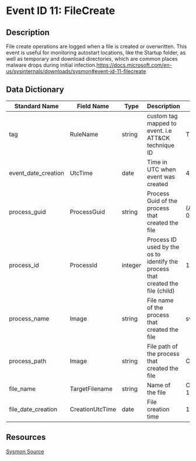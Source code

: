 # Event ID 11: FileCreate

## Description
File create operations are logged when a file is created or overwritten. This event is useful for monitoring autostart locations, like the Startup folder, as well as temporary and download directories, which are common places malware drops during initial infection.https://docs.microsoft.com/en-us/sysinternals/downloads/sysmon#event-id-11-filecreate

## Data Dictionary
|Standard Name|Field Name|Type|Description|Sample Value|
|---|---|---|---|---|
|tag|RuleName|string|custom tag mapped to event. i.e ATT&CK technique ID|T1114|
|event_date_creation|UtcTime|date|Time in UTC when event was created|4/11/18 6:01|
|process_guid|ProcessGuid|string|Process Guid of the process that created the file|{A98268C1-958A-5ACD-0000-0010C62F0100}|
|process_id|ProcessId|integer|Process ID used by the os to identify the process that created the file (child)|1044|
|process_name|Image|string|File name of the process that created the file|svchost.exe|
|process_path|Image|string|File path of the process that created the file|C:\WINDOWS\System32\svchost.exe|
|file_name|TargetFilename|string|Name of the file|C:\Windows\Prefetch\CONHOST.EXE-1F3E9D7E.pf|
|file_date_creation|CreationUtcTime|date|File creation time|12/4/17 17:38|

## Resources
[Sysmon Source](https://docs.microsoft.com/en-us/sysinternals/downloads/sysmon#event-id-11-filecreate)
